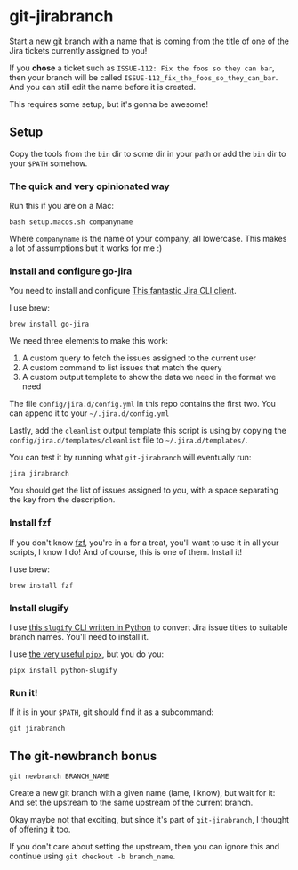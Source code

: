 # git-jirabranch

Start a new git branch with a name that is coming from the title of one of the Jira tickets currently assigned to you!

If you **chose** a ticket such as `ISSUE-112: Fix the foos so they can bar`, then your branch will be called
`ISSUE-112_fix_the_foos_so_they_can_bar`. And you can still edit the name before it is created.

This requires some setup, but it's gonna be awesome!

## Setup

Copy the tools from the `bin` dir to some dir in your path or add the `bin` dir to your `$PATH` somehow.

### The quick and very opinionated way

Run this if you are on a Mac:

```shell
bash setup.macos.sh companyname
```
Where `companyname` is the name of your company, all lowercase. This makes a lot of assumptions but it works for me :)

### Install and configure go-jira

You need to install and configure [This fantastic Jira CLI client](https://github.com/go-jira/jira).

I use brew:

```shell
brew install go-jira
```

We need three elements to make this work:

1. A custom query to fetch the issues assigned to the current user
2. A custom command to list issues that match the query
3. A custom output template to show the data we need in the format we need

The file `config/jira.d/config.yml` in this repo contains the first two.
You can append it to your `~/.jira.d/config.yml`

Lastly, add the `cleanlist` output template this script is using by copying the
`config/jira.d/templates/cleanlist` file to `~/.jira.d/templates/`.

You can test it by running what `git-jirabranch` will eventually run:

```shell
jira jirabranch
```
You should get the list of issues assigned to you, with a space separating the key from the description.

### Install fzf

If you don't know [fzf](https://github.com/junegunn/fzf), you're in a for a treat, you'll want to use it in all your
scripts, I know I do! And of course, this is one of them. Install it!

I use brew:

```shell
brew install fzf
```

### Install slugify

I use [this `slugify` CLI written in Python](https://github.com/un33k/python-slugify) to convert Jira issue titles to suitable branch names.
You'll need to install it.

I use [the very useful `pipx`](https://github.com/pypa/pipx), but you do you:

```shell
pipx install python-slugify
```

### Run it!

If it is in your `$PATH`, git should find it as a subcommand:
```shell
git jirabranch
```

## The git-newbranch bonus

```shell
git newbranch BRANCH_NAME
```
Create a new git branch with a given name (lame, I know), but wait for it: And set the upstream to the same upstream
of the current branch.

Okay maybe not that exciting, but since it's part of `git-jirabranch`, I thought of offering it too.

If you don't care about setting the upstream, then you can ignore this and continue using `git checkout -b branch_name`.

